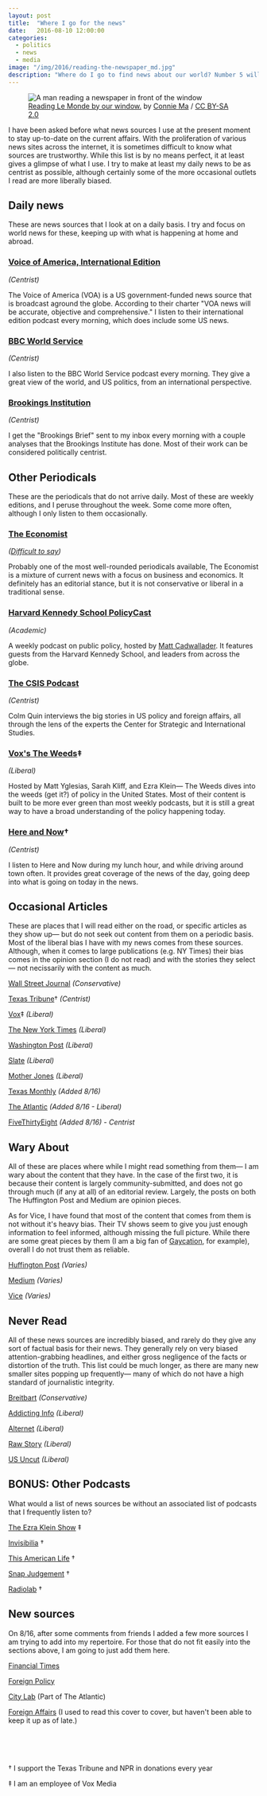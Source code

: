 ```yaml
---
layout: post
title:  "Where I go for the news"
date:   2016-08-10 12:00:00
categories:
  - politics
  - news
  - media
image: "/img/2016/reading-the-newspaper_md.jpg"
description: "Where do I go to find news about our world? Number 5 will astound you."
---
```


<figure>
  <img src="/img/2016/reading-the-newspaper_md.jpg" srcset="/img/2016/reading-the-newspaper_sm.jpg 350w, /img/2016/reading-the-newspaper_md.jpg 748w, /img/2016/reading-the-newspaper_lg.jpg 1496w" alt="A man reading a newspaper in front of the window">
  <figcaption><a href="https://www.flickr.com/photos/ironypoisoning/13934769509/" target="\_blank">Reading Le Monde by our window.</a> by <a href="https://www.flickr.com/photos/ironypoisoning/" target="\_blank">Connie Ma</a> / <a href="https://creativecommons.org/licenses/by-sa/2.0/" target="\_blank">CC BY-SA 2.0</a></figcaption>
</figure>

I have been asked before what news sources I use at the present moment to stay up-to-date on the current affairs. With the proliferation of various news sites across the internet, it is sometimes difficult to know what sources are trustworthy. While this list is by no means perfect, it at least gives a glimpse of what I use. I try to make at least my daily news to be as centrist as possible, although certainly some of the more occasional outlets I read are more liberally biased.

## Daily news

These are news sources that I look at on a daily basis. I try and focus on world news for these, keeping up with what is happening at home and abroad.

### [Voice of America, International Edition](http://www.voanews.com/archive/international-edition/latest/672/1451.html)
_(Centrist)_

The Voice of America (VOA) is a US government-funded news source that is broadcast aground the globe. According to their charter "VOA news will be accurate, objective and comprehensive." I listen to their international edition podcast every morning, which does include some US news.

### [BBC World Service](http://www.bbc.co.uk/programmes/p02nq0gn/episodes/downloads)
_(Centrist)_

I also listen to the BBC World Service podcast every morning. They give a great view of the world, and US politics, from an international perspective.

### [Brookings Institution](https://www.brookings.edu/)
_(Centrist)_

I get the "Brookings Brief" sent to my inbox every morning with a couple analyses that the Brookings Institute has done. Most of their work can be considered politically centrist.

## Other Periodicals

These are the periodicals that do not arrive daily. Most of these are weekly editions, and I peruse throughout the week. Some come more often, although I only listen to them occasionally.


### [The Economist](http://www.economist.com/)
_([Difficult to say](http://www.economist.com/blogs/economist-explains/2013/09/economist-explains-itself-0))_

Probably one of the most well-rounded periodicals available, The Economist is a mixture of current news with a focus on business and economics. It definitely has an editorial stance, but it is not conservative or liberal in a traditional sense.

### [Harvard Kennedy School PolicyCast](http://hkspolicycast.org/)
_(Academic)_

A weekly podcast on public policy, hosted by [Matt Cadwallader](https://twitter.com/mattcad). It features guests from the Harvard Kennedy School, and leaders from across the globe.

### [The CSIS Podcast](https://www.csis.org/podcasts/csis-podcast)
_(Centrist)_

Colm Quin interviews the big stories in US policy and foreign affairs, all through the lens of the experts the Center for Strategic and International Studies.

### [Vox's The Weeds](http://www.vox.com/the-weeds)‡
_(Liberal)_

Hosted by Matt Yglesias, Sarah Kliff, and Ezra Klein— The Weeds dives into the weeds (get it?) of policy in the United States. Most of their content is built to be more ever green than most weekly podcasts, but it is still a great way to have a broad understanding of the policy happening today.

### [Here and Now](http://www.wbur.org/hereandnow)†
_(Centrist)_

I listen to Here and Now during my lunch hour, and while driving around town often. It provides great coverage of the news of the day, going deep into what is going on today in the news.


## Occasional Articles

These are places that I will read either on the road, or specific articles as they show up— but do not seek out content from them on a periodic basis. Most of the liberal bias I have with my news comes from these sources. Although, when it comes to large publications (e.g. NY Times) their bias comes in the opinion section (I do not read) and with the stories they select— not necissarily with the content as much.

[Wall Street Journal](http://www.wsj.com/)
_(Conservative)_

[Texas Tribune](https://www.texastribune.org/)†
_(Centrist)_

[Vox](http://www.vox.com/)‡
_(Liberal)_

[The New York Times](http://www.nytimes.com/)
_(Liberal)_

[Washington Post](https://www.washingtonpost.com)
_(Liberal)_

[Slate](http://www.slate.com/)
_(Liberal)_

[Mother Jones](http://www.motherjones.com/)
_(Liberal)_

[Texas Monthly](http://www.texasmonthly.com/)
_(Added 8/16)_

[The Atlantic](http://www.theatlantic.com/)
_(Added 8/16 - Liberal)_

[FiveThirtyEight](http://fivethirtyeight.com/)
_(Added 8/16) - Centrist_


## Wary About

All of these are places where while I might read something from them— I am wary about the content that they have. In the case of the first two, it is because their content is largely community-submitted, and does not go through much (if any at all) of an editorial review. Largely, the posts on both The Huffington Post and Medium are opinion pieces.

As for Vice, I have found that most of the content that comes from them is not without it's heavy bias. Their TV shows seem to give you just enough information to feel informed, although missing the full picture. While there are some great pieces by them (I am a big fan of [Gaycation](https://www.viceland.com/en_us/show/gaycation), for example), overall I do not trust them as reliable.

[Huffington Post](http://www.huffingtonpost.com)
_(Varies)_

[Medium](https://medium.com/)
_(Varies)_

[Vice](http://www.vice.com/en_us)
_(Varies)_


## Never Read

All of these news sources are incredibly biased, and rarely do they give any sort of factual basis for their news. They generally rely on very biased attention-grabbing headlines, and either gross negligence of the facts or distortion of the truth. This list could be much longer, as there are many new smaller sites popping up frequently— many of which do not have a high standard of journalistic integrity.

[Breitbart](http://www.breitbart.com/)
_(Conservative)_

[Addicting Info](http://www.addictinginfo.org/)
_(Liberal)_

[Alternet](http://www.alternet.org/)
_(Liberal)_

[Raw Story](http://www.rawstory.com/)
_(Liberal)_

[US Uncut](http://usuncut.com/)
_(Liberal)_


## BONUS: Other Podcasts

What would a list of news sources be without an associated list of podcasts that I frequently listen to?

[The Ezra Klein Show](http://www.vox.com/ezra-klein-show-podcast) ‡

[Invisibilia](http://www.npr.org/podcasts/510307/invisibilia) †

[This American Life](http://www.thisamericanlife.org/) †

[Snap Judgement](http://snapjudgment.org/) †

[Radiolab](http://www.radiolab.org/) †


## New sources

On 8/16, after some comments from friends I added a few more sources I am trying to add into my repertoire. For those that do not fit easily into the sections above, I am going to just add them here.

[Financial Times](http://www.ft.com/home/us)

[Foreign Policy](http://foreignpolicy.com/)

[City Lab](http://www.citylab.com/) (Part of The Atlantic)

[Foreign Affairs](https://www.foreignaffairs.com/) (I used to read this cover to cover, but haven't been able to keep it up as of late.)


<br/>
<br/>
<br/>

† I support the Texas Tribune and NPR in donations every year

‡ I am an employee of Vox Media

